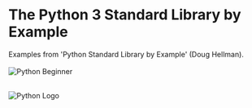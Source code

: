 # The Python 3 Standard Library by Example
Examples from 'Python Standard Library by Example' (Doug Hellman).
<br>
<br>
![Python Beginner](https://github.com/Lylio/images/blob/master/python-library.jpg)
<br>
<br>

![Python Logo](https://github.com/Lylio/images/blob/master/python-logo.png)
